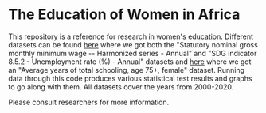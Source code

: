 # The Education of Women in Africa

This repository is a reference for research in women's education. Different datasets can be found [here](https://www.ilo.org/shinyapps/bulkexplorer17/) where we got both the "Statutory nominal gross monthly minimum wage -- Harmonized series - Annual" and "SDG indicator 8.5.2 - Unemployment rate (%) - Annual" datasets and [here](https://databank.worldbank.org/) where we got an "Average years of total schooling, age 75+, female" dataset. Running data through this code produces various statistical test results and graphs to go along with them. All datasets cover the years from 2000-2020.

Please consult researchers for more information.